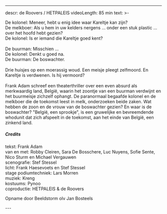 
---
descr: de Roovers / HETPALEIS
videoLength: 85 min
text: >-
  <p>De kolonel: Meneer, hebt u enig idee waar Kareltje kan zijn?<br>De melkboer: Als u hem in uw kelders nergens … onder een stuk plastic … over het hoofd hebt gezien?<br>De kolonel: Is er iemand die Kareltje goed kent?<br><br>De buurman: Misschien …<br>De kolonel: Denkt u goed na.<br>De buurman: De boswachter.<br><br>Drie huisjes op een moerassig woud. Een meisje pleegt zelfmoord. En Kareltje is verdwenen. Is hij vermoord?<br><br>Frank Adam schreef een theaterthriller over een even absurd als merkwaardig land, België, waarin het zoontje van een buurman verdwijnt en het buurmeisje zichzelf ophangt. De paranormaal begaafde kolonel en de melkboer die de toekomst leest in melk, onderzoeken beide zaken. Wat hebben de zoon en de vrouw van de boswachter gezien? En waar is de boswachter? "België, een sprookje", is een gruwelijke en bevreemdende whodunit dat zich afspeelt in de toekomst, aan het einde van België, een zinkend land.<br></p><h5><strong>Credits</strong></h5><p>tekst: Frank Adam<br>van en met: Robby Cleiren, Sara De Bosschere, Luc Nuyens, Sofie Sente, Nico Sturm en Michael Vergauwen<br>scenografie: Stef Stessel<br>licht: Frank Haesevoets en Stef Stessel<br>stage podiumtechniek: Lars Morren<br>muziek: Kreng<br>kostuums: Pynoo<br>coproductie: HETPALEIS &amp; de Roovers</p><p>Opname door Beeldstorm olv Jan Bosteels <br></p>
---
